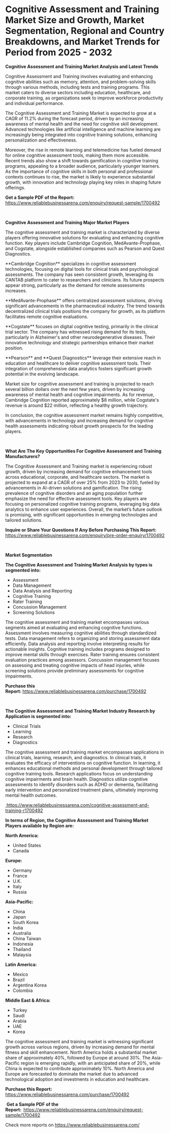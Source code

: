 <p><h1>Cognitive Assessment and Training Market Size and Growth, Market Segmentation, Regional and Country Breakdowns, and Market Trends for Period from 2025 -  2032</h1></p><p><strong>Cognitive Assessment and Training Market Analysis and Latest Trends</strong></p>
<p><p>Cognitive Assessment and Training involves evaluating and enhancing cognitive abilities such as memory, attention, and problem-solving skills through various methods, including tests and training programs. This market caters to diverse sectors including education, healthcare, and corporate training, as organizations seek to improve workforce productivity and individual performance.</p><p>The Cognitive Assessment and Training Market is expected to grow at a CAGR of 11.2% during the forecast period, driven by an increasing awareness of mental health and the need for cognitive skill development. Advanced technologies like artificial intelligence and machine learning are increasingly being integrated into cognitive training solutions, enhancing personalization and effectiveness.</p><p>Moreover, the rise in remote learning and telemedicine has fueled demand for online cognitive assessment tools, making them more accessible. Recent trends also show a shift towards gamification in cognitive training programs, appealing to a broader audience, particularly younger learners. As the importance of cognitive skills in both personal and professional contexts continues to rise, the market is likely to experience substantial growth, with innovation and technology playing key roles in shaping future offerings.</p></p>
<p><strong>Get a Sample PDF of the Report:&nbsp;</strong> <a href="https://www.reliablebusinessarena.com/enquiry/request-sample/1700492?utm_campaign=1990&utm_medium=2&utm_source=Github&utm_content=ia&utm_term=09012025&utm_id=cognitive-assessment-and-training">https://www.reliablebusinessarena.com/enquiry/request-sample/1700492</a></p>
<p>&nbsp;</p>
<p><strong>Cognitive Assessment and Training Major Market Players</strong></p>
<p><p>The cognitive assessment and training market is characterized by diverse players offering innovative solutions for evaluating and enhancing cognitive function. Key players include Cambridge Cognition, MedAvante-Prophase, and Cogstate, alongside established companies such as Pearson and Quest Diagnostics.</p><p>**Cambridge Cognition** specializes in cognitive assessment technologies, focusing on digital tools for clinical trials and psychological assessments. The company has seen consistent growth, leveraging its CANTAB platform to cater to researchers and clinicians. Its future prospects appear strong, particularly as the demand for remote assessments increases.</p><p>**MedAvante-Prophase** offers centralized assessment solutions, driving significant advancements in the pharmaceutical industry. The trend towards decentralized clinical trials positions the company for growth, as its platform facilitates remote cognitive evaluations.</p><p>**Cogstate** focuses on digital cognitive testing, primarily in the clinical trial sector. The company has witnessed rising demand for its tests, particularly in Alzheimer's and other neurodegenerative diseases. Their innovative technology and strategic partnerships enhance their market position.</p><p>**Pearson** and **Quest Diagnostics** leverage their extensive reach in education and healthcare to deliver cognitive assessment tools. Their integration of comprehensive data analytics fosters significant growth potential in the evolving landscape.</p><p>Market size for cognitive assessment and training is projected to reach several billion dollars over the next few years, driven by increasing awareness of mental health and cognitive impairments. As for revenue, Cambridge Cognition reported approximately $8 million, while Cogstate's revenue is around $22 million, reflecting a healthy growth trajectory.</p><p>In conclusion, the cognitive assessment market remains highly competitive, with advancements in technology and increasing demand for cognitive health assessments indicating robust growth prospects for the leading players.</p></p>
<p>&nbsp;</p>
<p><strong>What Are The Key Opportunities For Cognitive Assessment and Training Manufacturers?</strong></p>
<p><p>The Cognitive Assessment and Training market is experiencing robust growth, driven by increasing demand for cognitive enhancement tools across educational, corporate, and healthcare sectors. The market is projected to expand at a CAGR of over 25% from 2023 to 2030, fueled by advancements in AI-driven solutions and gamification. The rising prevalence of cognitive disorders and an aging population further emphasize the need for effective assessment tools. Key players are focusing on personalized cognitive training programs, leveraging big data analytics to enhance user experiences. Overall, the market’s future outlook is promising, with significant opportunities in emerging technologies and tailored solutions.</p></p>
<p><strong>Inquire or Share Your Questions If Any Before Purchasing This Report:</strong> <a href="https://www.reliablebusinessarena.com/enquiry/pre-order-enquiry/1700492?utm_campaign=1990&utm_medium=2&utm_source=Github&utm_content=ia&utm_term=09012025&utm_id=cognitive-assessment-and-training">https://www.reliablebusinessarena.com/enquiry/pre-order-enquiry/1700492</a></p>
<p>&nbsp;</p>
<p><strong>Market Segmentation</strong></p>
<p><strong>The Cognitive Assessment and Training Market Analysis by types is segmented into:</strong></p>
<p><ul><li>Assessment</li><li>Data Management</li><li>Data Analysis and Reporting</li><li>Cognitive Training</li><li>Rater Training</li><li>Concussion Management</li><li>Screening Solutions</li></ul></p>
<p><p>The cognitive assessment and training market encompasses various segments aimed at evaluating and enhancing cognitive functions. Assessment involves measuring cognitive abilities through standardized tests. Data management refers to organizing and storing assessment data efficiently. Data analysis and reporting involve interpreting results for actionable insights. Cognitive training includes programs designed to improve mental skills through exercises. Rater training ensures consistent evaluation practices among assessors. Concussion management focuses on assessing and treating cognitive impacts of head injuries, while screening solutions provide preliminary assessments for cognitive impairments.</p></p>
<p><strong>Purchase this Report:&nbsp;</strong><a href="https://www.reliablebusinessarena.com/purchase/1700492?utm_campaign=1990&utm_medium=2&utm_source=Github&utm_content=ia&utm_term=09012025&utm_id=cognitive-assessment-and-training">https://www.reliablebusinessarena.com/purchase/1700492</a></p>
<p>&nbsp;</p>
<p><strong>The Cognitive Assessment and Training Market Industry Research by Application is segmented into:</strong></p>
<p><ul><li>Clinical Trials</li><li>Learning</li><li>Research</li><li>Diagnostics</li></ul></p>
<p><p>The cognitive assessment and training market encompasses applications in clinical trials, learning, research, and diagnostics. In clinical trials, it evaluates the efficacy of interventions on cognitive function. In learning, it enhances educational methods and personal development through tailored cognitive training tools. Research applications focus on understanding cognitive impairments and brain health. Diagnostics utilize cognitive assessments to identify disorders such as ADHD or dementia, facilitating early intervention and personalized treatment plans, ultimately improving mental health outcomes.</p></p>
<p><a href="https://www.reliablebusinessarena.com/cognitive-assessment-and-training-r1700492?utm_campaign=1990&utm_medium=2&utm_source=Github&utm_content=ia&utm_term=09012025&utm_id=cognitive-assessment-and-training">&nbsp;https://www.reliablebusinessarena.com/cognitive-assessment-and-training-r1700492</a></p>
<p><strong>In terms of Region, the Cognitive Assessment and Training Market Players available by Region are:</strong></p>
<p>
    <p> <strong> North America: </strong>
        <ul>
            <li>United States</li>
            <li>Canada</li>
        </ul>
        </p> 
    <p> <strong> Europe: </strong>
        <ul>
            <li>Germany</li>
            <li>France</li>
            <li>U.K.</li>
            <li>Italy</li>
            <li>Russia</li>
        </ul>
        </p> 
    <p> <strong> Asia-Pacific: </strong>
        <ul>
            <li>China</li>
            <li>Japan</li>
            <li>South Korea</li>
            <li>India</li>
            <li>Australia</li>
            <li>China Taiwan</li>
            <li>Indonesia</li>
            <li>Thailand</li>
            <li>Malaysia</li>
        </ul>
        </p> 
    <p> <strong> Latin America: </strong>
        <ul>
            <li>Mexico</li>
            <li>Brazil</li>
            <li>Argentina Korea</li>
            <li>Colombia</li>
        </ul>
        </p> 
    <p> <strong> Middle East & Africa: </strong>
        <ul>
            <li>Turkey</li>
            <li>Saudi</li>
            <li>Arabia</li>
            <li>UAE</li>
            <li>Korea</li>
        </ul>
    </p>
    </p>
<p><p>The cognitive assessment and training market is witnessing significant growth across various regions, driven by increasing demand for mental fitness and skill enhancement. North America holds a substantial market share of approximately 40%, followed by Europe at around 30%. The Asia-Pacific region is emerging rapidly, with an anticipated share of 20%, while China is expected to contribute approximately 10%. North America and Europe are forecasted to dominate the market due to advanced technological adoption and investments in education and healthcare.</p></p>
<p><strong>Purchase this Report: </strong><a href="https://www.reliablebusinessarena.com/purchase/1700492?utm_campaign=1990&utm_medium=2&utm_source=Github&utm_content=ia&utm_term=09012025&utm_id=cognitive-assessment-and-training">https://www.reliablebusinessarena.com/purchase/1700492</a></p>
<p>&nbsp;<strong>Get a Sample PDF of the Report:&nbsp;&nbsp;</strong><a href="https://www.reliablebusinessarena.com/enquiry/request-sample/1700492?utm_campaign=1990&utm_medium=2&utm_source=Github&utm_content=ia&utm_term=09012025&utm_id=cognitive-assessment-and-training">https://www.reliablebusinessarena.com/enquiry/request-sample/1700492</a></p>
<p><strong></strong></p>
<p>Check more reports on <a href="https://www.reliablebusinessarena.com/?utm_campaign=1990&utm_medium=2&utm_source=Github&utm_content=ia&utm_term=09012025&utm_id=cognitive-assessment-and-training">https://www.reliablebusinessarena.com/</a></p>
